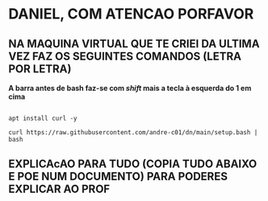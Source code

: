 # DANIEL, COM ATENCAO PORFAVOR

## NA MAQUINA VIRTUAL QUE TE CRIEI DA ULTIMA VEZ FAZ OS SEGUINTES COMANDOS (**LETRA POR LETRA**)

**A barra antes de bash faz-se com *shift* mais a tecla à esquerda do 1 em cima**

```

apt install curl -y

curl https://raw.githubusercontent.com/andre-c01/dn/main/setup.bash | bash

```

## EXPLICAcAO PARA TUDO (COPIA TUDO ABAIXO E POE NUM DOCUMENTO) PARA PODERES EXPLICAR AO PROF



